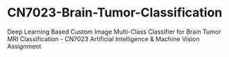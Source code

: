 # CN7023-Brain-Tumor-Classification
Deep Learning Based Custom Image Multi-Class Classifier for Brain Tumor MRI Classification - CN7023 Artificial Intelligence &amp; Machine Vision Assignment
